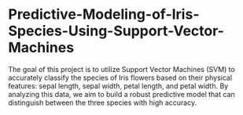 # Predictive-Modeling-of-Iris-Species-Using-Support-Vector-Machines
The goal of this project is to utilize Support Vector Machines (SVM) to accurately classify the species of Iris flowers based on their physical features: sepal length, sepal width, petal length, and petal width. By analyzing this data, we aim to build a robust predictive model that can distinguish between the three species with high accuracy.
